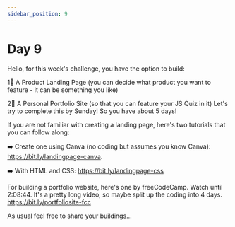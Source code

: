 ```yaml
---
sidebar_position: 9
---
```


# Day 9

Hello, for this week's challenge, you have the option to build: 

1⃣ A Product Landing Page (you can decide what product you want to feature - it can be something you like)

2⃣ A Personal Portfolio Site (so that you can feature your JS Quiz in it)
Let's try to complete this by Sunday! So you have about 5 days!
 
If you are not familiar with creating a landing page, here's two tutorials that you can follow along:

➡️ Create one using Canva (no coding but assumes you know Canva): https://bit.ly/landingpage-canva.

➡️ With HTML and CSS: https://bit.ly/landingpage-css 
 
For building a portfolio website, here's one by freeCodeCamp. Watch until 2:08:44. It's a pretty long video, so maybe split up the coding into 4 days. https://bit.ly/portfoliosite-fcc

As usual feel free to share your buildings...